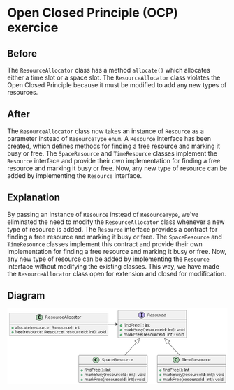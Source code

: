 # Open Closed Principle (OCP) exercice

## Before
The `ResourceAllocator` class has a method `allocate()` which allocates either a time slot or a space slot. The `ResourceAllocator` class violates the Open Closed Principle because it must be modified to add any new types of resources.

## After
The `ResourceAllocator` class now takes an instance of `Resource` as a parameter instead of `ResourceType` `enum`. A `Resource` interface has been created, which defines methods for finding a free resource and marking it busy or free. The `SpaceResource` and `TimeResource` classes implement the `Resource` interface and provide their own implementation for finding a free resource and marking it busy or free. Now, any new type of resource can be added by implementing the `Resource` interface.

## Explanation
By passing an instance of `Resource` instead of `ResourceType`, we've eliminated the need to modify the `ResourceAllocator` class whenever a new type of resource is added. The `Resource` interface provides a contract for finding a free resource and marking it busy or free. The `SpaceResource` and `TimeResource` classes implement this contract and provide their own implementation for finding a free resource and marking it busy or free. Now, any new type of resource can be added by implementing the `Resource` interface without modifying the existing classes. This way, we have made the `ResourceAllocator` class open for extension and closed for modification.


## Diagram

![UML DIAGRAM](./ocp/exercice_refactored/exercice_refactored.png)
